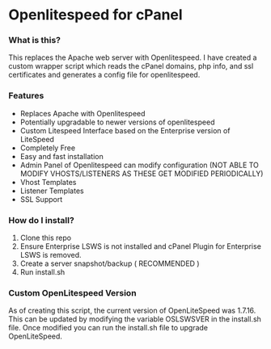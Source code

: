 # Openlitespeed for cPanel

### What is this?

This replaces the Apache web server with Openlitespeed. I have created a custom wrapper script which reads the cPanel domains, php info, and ssl certificates and generates a config file for openlitespeed.

### Features

- Replaces Apache with Openlitespeed
- Potentially upgradable to newer versions of openlitespeed
- Custom Litespeed Interface based on the Enterprise version of LiteSpeed
- Completely Free
- Easy and fast installation
- Admin Panel of Openlitespeed can modify configuration (NOT ABLE TO MODIFY VHOSTS/LISTENERS AS THESE GET MODIFIED PERIODICALLY)
- Vhost Templates
- Listener Templates
- SSL Support

### How do I install?

1. Clone this repo
2. Ensure Enterprise LSWS is not installed and cPanel Plugin for Enterprise LSWS is removed.
3. Create a server snapshot/backup ( RECOMMENDED )
4. Run install.sh 

### Custom OpenLitespeed Version

As of creating this script, the current version of OpenLiteSpeed was 1.7.16. This can be updated by modifying the variable OSLSWSVER in the install.sh file. Once modified you can run the install.sh file to upgrade OpenLiteSpeed.
